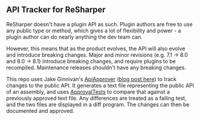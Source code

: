 ## API Tracker for ReSharper

ReSharper doesn't have a plugin API as such. Plugin authors are free to use any public type or method, which gives a lot of flexibility and power - a plugin author can do nearly anything the dev team can.

However, this means that as the product evolves, the API will also evolve and introduce breaking changes. Major and minor revisions (e.g. 7.1 -> 8.0 and 8.0 -> 8.1) introduce breaking changes, and require plugins to be recompiled. Maintenance releases shouldn't have any breaking changes.

This repo uses Jake Ginnivan's [ApiApprover](https://github.com/JakeGinnivan/ApiApprover) ([blog post here](http://jake.ginnivan.net/apiapprover/)) to track changes to the public API. It generates a text file representing the public API of an assembly, and uses [ApprovalTests](http://approvaltests.sourceforge.net/) to compare that against a previously approved text file. Any differences are treated as a failing test, and the two files are displayed in a diff program. The changes can then be documented and approved.
